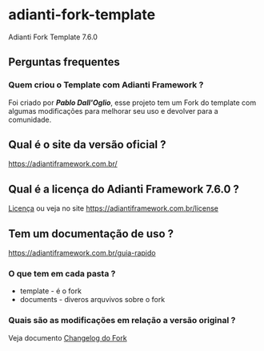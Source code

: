 # adianti-fork-template
Adianti Fork Template 7.6.0


## Perguntas frequentes

### Quem criou o Template com Adianti Framework ?
Foi criado por ***Pablo Dall'Oglio***, esse projeto tem um Fork do template com algumas modificações para melhorar seu uso e devolver para a comunidade.

## Qual é o site da versão oficial ?
https://adiantiframework.com.br/

## Qual é a licença do Adianti Framework 7.6.0 ?
[Licença](template/LICENSE) ou veja no site https://adiantiframework.com.br/license

## Tem um documentação de uso ?
https://adiantiframework.com.br/guia-rapido

### O que tem em cada pasta ?
* template  - é o fork 
* documents - diveros arquvivos sobre o fork

### Quais são as modificações em relação a versão original ?
Veja documento [Changelog do Fork](documents/changelog_fork.md)